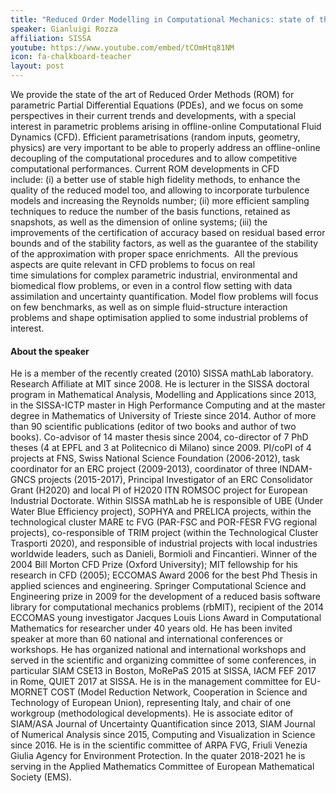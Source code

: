 ```yaml
---
title: "Reduced Order Modelling in Computational Mechanics: state of the art, challenges and applications"
speaker: Gianluigi Rozza
affiliation: SISSA
youtube: https://www.youtube.com/embed/tCOmHtq81NM
icon: fa-chalkboard-teacher
layout: post
---
```


We provide the state of the art of Reduced Order Methods (ROM) for parametric Partial Differential Equations (PDEs), and we focus on some perspectives in their current trends and developments, with a special interest in parametric problems arising in offline-online Computational Fluid Dynamics (CFD). Efficient parametrisations (random inputs, geometry, physics) are very important to be able to properly address an offline-online decoupling of the computational procedures and to allow competitive computational performances. Current ROM developments in CFD include: (i) a better use of stable high fidelity methods, to enhance the quality of the reduced model too, and allowing to incorporate turbulence models and increasing the Reynolds number; (ii) more efficient sampling techniques to reduce the number of the basis functions, retained as snapshots, as well as the dimension of online systems; (iii) the improvements of the certification of accuracy based on residual based error bounds and of the stability factors, as well as the guarantee of the stability of the approximation with proper space enrichments.  All the previous aspects are quite relevant in CFD problems to focus on real time simulations for complex parametric industrial, environmental and biomedical flow problems, or even in a control flow setting with data assimilation and uncertainty quantification. Model flow problems will focus on few benchmarks, as well as on simple fluid-structure interaction problems and shape optimisation applied to some industrial problems of interest.


#### About the speaker

He is a member of the recently created (2010) SISSA mathLab laboratory. Research Affiliate at MIT since 2008. He is lecturer in the SISSA doctoral program in Mathematical Analysis, Modelling and Applications since 2013, in the SISSA-ICTP master in High Performance Computing and at the master degree in Mathematics of University of Trieste since 2014. Author of more than 90 scientific publications (editor of two books and author of two books). Co-advisor of 14 master thesis since 2004, co-director of 7 PhD theses (4 at EPFL and 3 at Politecnico di Milano) since 2009. PI/coPI of 4 projects at FNS, Swiss National Science Foundation (2006-2012), task coordinator for an ERC project (2009-2013), coordinator of three INDAM-GNCS projects (2015-2017), Principal Investigator of an ERC Consolidator Grant (H2020) and local PI of H2020 ITN ROMSOC project for European Industrial Doctorate. Within SISSA mathLab he is responsible of UBE (Under Water Blue Efficiency project), SOPHYA and PRELICA projects, within the technological cluster MARE tc FVG (PAR-FSC and POR-FESR FVG regional projects), co-responsible of TRIM project (within the Technological Cluster Trasporti 2020), and responsible of industrial projects with local industries worldwide leaders, such as Danieli, Bormioli and Fincantieri. Winner of the 2004 Bill Morton CFD Prize (Oxford University); MIT fellowship for his research in CFD (2005); ECCOMAS Award 2006 for the best Phd Thesis in applied sciences and engineering. Springer Computational Science and Engineering prize in 2009 for the development of a reduced basis software library for computational mechanics problems (rbMIT), recipient of the 2014 ECCOMAS young investigator Jacques Louis Lions Award in Computational Mathematics for researcher under 40 years old. He has been invited speaker at more than 60 national and international conferences or workshops. He has organized national and international workshops and served in the scientific and organizing committee of some conferences, in particular SIAM CSE13 in Boston, MoRePaS 2015 at SISSA, IACM FEF 2017 in Rome, QUIET 2017 at SISSA. He is in the management committee for EU-MORNET COST (Model Reduction Network, Cooperation in Science and Technology of European Union), representing Italy, and chair of one workgroup (methodological developments). He is associate editor of SIAM/ASA Journal of Uncertainty Quantification since 2013, SIAM Journal of Numerical Analysis since 2015, Computing and Visualization in Science since 2016.  He is in the scientific committee of ARPA FVG, Friuli Venezia Giulia Agency for Environment Protection. In the quater 2018-2021 he is serving in the Applied Mathematics Committee of European Mathematical Society (EMS). 